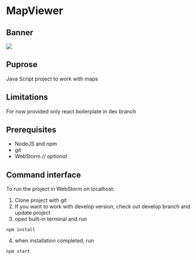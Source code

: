 # MapViewer
## Banner
![](http://www.visit-petersburg.ru//media/uploads/%D0%BC%D0%B0%D1%80%D1%88%D1%80%D1%83%D1%82%D1%8B.jpeg)
## Puprose
Java Script project to work with maps
## Limitations
 For now provided only react boilerplate in dev branch
## Prerequisites
 - NodeJS and npm
 - git
 - WebStorm *// optional*  
## Command interface
 To run the project in WebStorm on localhost:
 1) Clone project with git
 2) If you want to work with develop version, check out develop
    branch and update project
 3) open built-in terminal and run 
 ```
 npm install
 ```
 4) when installation completed, run 
 ```
 npm start
 ``` 
